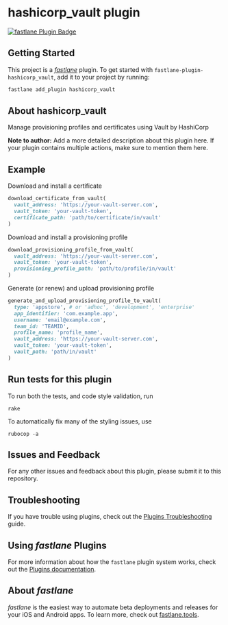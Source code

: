 # hashicorp_vault plugin

[![fastlane Plugin Badge](https://rawcdn.githack.com/fastlane/fastlane/master/fastlane/assets/plugin-badge.svg)](https://rubygems.org/gems/fastlane-plugin-hashicorp_vault)

## Getting Started

This project is a [_fastlane_](https://github.com/fastlane/fastlane) plugin. To get started with `fastlane-plugin-hashicorp_vault`, add it to your project by running:

```bash
fastlane add_plugin hashicorp_vault
```

## About hashicorp_vault

Manage provisioning profiles and certificates using Vault by HashiCorp

**Note to author:** Add a more detailed description about this plugin here. If your plugin contains multiple actions, make sure to mention them here.

## Example

Download and install a certificate

```rb
download_certificate_from_vault(
  vault_address: 'https://your-vault-server.com',
  vault_token: 'your-vault-token',
  certificate_path: 'path/to/certificate/in/vault'
)
```

Download and install a provisioning profile

```rb
download_provisioning_profile_from_vault(
  vault_address: 'https://your-vault-server.com',
  vault_token: 'your-vault-token',
  provisioning_profile_path: 'path/to/profile/in/vault'
)
```

Generate (or renew) and upload provisioning profile

```rb
generate_and_upload_provisioning_profile_to_vault(
  type: 'appstore', # or 'adhoc', 'development', 'enterprise'
  app_identifier: 'com.example.app',
  username: 'email@example.com',
  team_id: 'TEAMID',
  profile_name: 'profile_name',
  vault_address: 'https://your-vault-server.com',
  vault_token: 'your-vault-token',
  vault_path: 'path/in/vault'
)
```

## Run tests for this plugin

To run both the tests, and code style validation, run

```
rake
```

To automatically fix many of the styling issues, use

```
rubocop -a
```

## Issues and Feedback

For any other issues and feedback about this plugin, please submit it to this repository.

## Troubleshooting

If you have trouble using plugins, check out the [Plugins Troubleshooting](https://docs.fastlane.tools/plugins/plugins-troubleshooting/) guide.

## Using _fastlane_ Plugins

For more information about how the `fastlane` plugin system works, check out the [Plugins documentation](https://docs.fastlane.tools/plugins/create-plugin/).

## About _fastlane_

_fastlane_ is the easiest way to automate beta deployments and releases for your iOS and Android apps. To learn more, check out [fastlane.tools](https://fastlane.tools).
